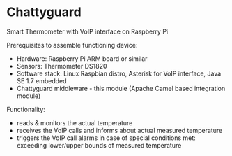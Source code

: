Chattyguard
===========

Smart Thermometer with VoIP interface on Raspberry Pi

Prerequisites to assemble functioning device:
- Hardware: Raspberry Pi ARM board or similar
- Sensors: Thermometer DS1820
- Software stack: Linux Raspbian distro, Asterisk for VoIP interface, Java SE 1.7 embedded
- Chattyguard middleware - this module (Apache Camel based integration module)


Functionality:
- reads & monitors the actual temperature 
- receives the VoIP calls and informs about actual measured temperature 
- triggers the VoIP call alarms in case of special conditions met: exceeding lower/upper bounds of measured temperature

